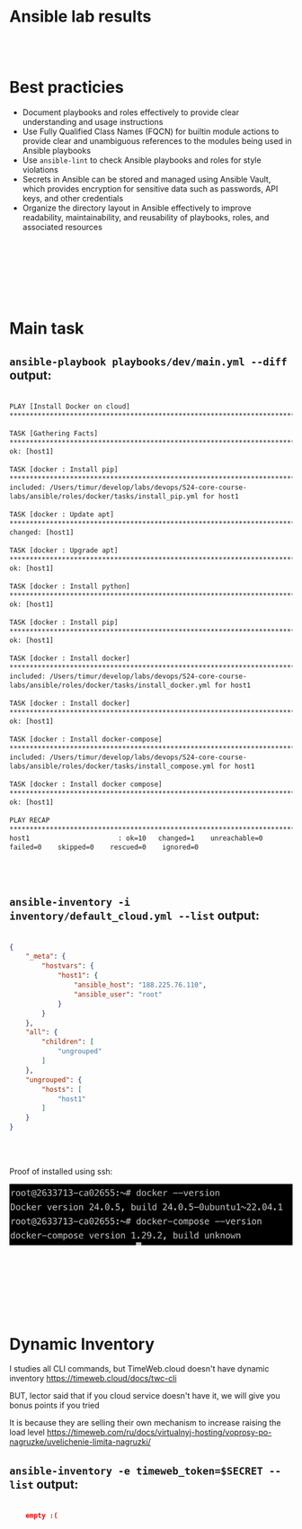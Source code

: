 # Ansible lab results

<br> <br/>

# Best practicies

- Document playbooks and roles effectively to provide clear understanding and usage instructions
- Use Fully Qualified Class Names (FQCN) for builtin module actions to provide clear and unambiguous references to the modules being used in Ansible playbooks
- Use `ansible-lint` to check Ansible playbooks and roles for style violations
- Secrets in Ansible can be stored and managed using Ansible Vault, which provides encryption for sensitive data such as passwords, API keys, and other credentials
- Organize the directory layout in Ansible effectively to improve readability, maintainability, and reusability of playbooks, roles, and associated resources

<br> <br/>
<br> <br/>
<br> <br/>

# Main task

## `ansible-playbook playbooks/dev/main.yml --diff` output:

```text

PLAY [Install Docker on cloud] **************************************************************************************************************************************************

TASK [Gathering Facts] **********************************************************************************************************************************************************
ok: [host1]

TASK [docker : Install pip] *****************************************************************************************************************************************************
included: /Users/timur/develop/labs/devops/S24-core-course-labs/ansible/roles/docker/tasks/install_pip.yml for host1

TASK [docker : Update apt] ******************************************************************************************************************************************************
changed: [host1]

TASK [docker : Upgrade apt] *****************************************************************************************************************************************************
ok: [host1]

TASK [docker : Install python] **************************************************************************************************************************************************
ok: [host1]

TASK [docker : Install pip] *****************************************************************************************************************************************************
ok: [host1]

TASK [docker : Install docker] **************************************************************************************************************************************************
included: /Users/timur/develop/labs/devops/S24-core-course-labs/ansible/roles/docker/tasks/install_docker.yml for host1

TASK [docker : Install docker] **************************************************************************************************************************************************
ok: [host1]

TASK [docker : Install docker-compose] ******************************************************************************************************************************************
included: /Users/timur/develop/labs/devops/S24-core-course-labs/ansible/roles/docker/tasks/install_compose.yml for host1

TASK [docker : Install docker compose] ******************************************************************************************************************************************
ok: [host1]

PLAY RECAP **********************************************************************************************************************************************************************
host1                      : ok=10   changed=1    unreachable=0    failed=0    skipped=0    rescued=0    ignored=0 

```

<br> <br/>

## `ansible-inventory -i inventory/default_cloud.yml --list` output:

```json

{
    "_meta": {
        "hostvars": {
            "host1": {
                "ansible_host": "188.225.76.110",
                "ansible_user": "root"
            }
        }
    },
    "all": {
        "children": [
            "ungrouped"
        ]
    },
    "ungrouped": {
        "hosts": [
            "host1"
        ]
    }
}

```
<br> <br/>

Proof of installed using ssh:

![](./images/screen.png)

<br> <br/>
<br> <br/>
<br> <br/>

# Dynamic Inventory

I studies all CLI commands, but TimeWeb.cloud doesn't have dynamic inventory
https://timeweb.cloud/docs/twc-cli

BUT, lector said that if you cloud service doesn't have it, we will give you bonus points if you tried

It is because they are selling their own mechanism to increase raising the load level
https://timeweb.com/ru/docs/virtualnyj-hosting/voprosy-po-nagruzke/uvelichenie-limita-nagruzki/

## `ansible-inventory -e timeweb_token=$SECRET --list` output:

```json

    empty :(

```